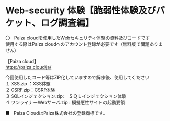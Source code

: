 # Web-security 体験【脆弱性体験及びパケット、ログ調査編】
〇　Paiza cloudを使用したWebセキュリティ体験の資料及びコードです<br>
使用する際はPaiza cloudへのアカウント登録が必要です（無料版で問題ありません）<br>

【Paiza cloud】<br>
https://paiza.cloud/ja/

今回使用したコード等はZIP化していますので解凍後、使用してください<br>
１ XSS.zip ：XSS体験<br>
２ CSRF.zip：CSRF体験<br>
３ SQLインジェクション.zip:　ＳＱＬインジェクション体験<br>
４ ワンライナーWebサーバ.zip : 模擬悪性サイトの起動要領<br>
  
  
■　Paiza CloudはPaiza株式会社の登録商標です。
